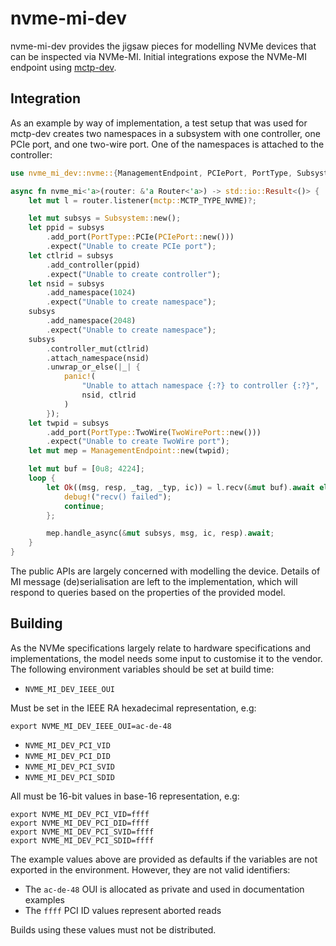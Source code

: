 # nvme-mi-dev

nvme-mi-dev provides the jigsaw pieces for modelling NVMe devices that can be
inspected via NVMe-MI. Initial integrations expose the NVMe-MI endpoint using
[mctp-dev](https://github.com/CodeConstruct/mctp-dev/).

## Integration

As an example by way of implementation, a test setup that was used for mctp-dev
creates two namespaces in a subsystem with one controller, one PCIe port, and
one two-wire port. One of the namespaces is attached to the controller:

```rust
use nvme_mi_dev::nvme::{ManagementEndpoint, PCIePort, PortType, Subsystem, TwoWirePort};

async fn nvme_mi<'a>(router: &'a Router<'a>) -> std::io::Result<()> {
    let mut l = router.listener(mctp::MCTP_TYPE_NVME)?;

    let mut subsys = Subsystem::new();
    let ppid = subsys
        .add_port(PortType::PCIe(PCIePort::new()))
        .expect("Unable to create PCIe port");
    let ctlrid = subsys
        .add_controller(ppid)
        .expect("Unable to create controller");
    let nsid = subsys
        .add_namespace(1024)
        .expect("Unable to create namespace");
    subsys
        .add_namespace(2048)
        .expect("Unable to create namespace");
    subsys
        .controller_mut(ctlrid)
        .attach_namespace(nsid)
        .unwrap_or_else(|_| {
            panic!(
                "Unable to attach namespace {:?} to controller {:?}",
                nsid, ctlrid
            )
        });
    let twpid = subsys
        .add_port(PortType::TwoWire(TwoWirePort::new()))
        .expect("Unable to create TwoWire port");
    let mut mep = ManagementEndpoint::new(twpid);

    let mut buf = [0u8; 4224];
    loop {
        let Ok((msg, resp, _tag, _typ, ic)) = l.recv(&mut buf).await else {
            debug!("recv() failed");
            continue;
        };

        mep.handle_async(&mut subsys, msg, ic, resp).await;
    }
}
```

The public APIs are largely concerned with modelling the device. Details of MI
message (de)serialisation are left to the implementation, which will respond to
queries based on the properties of the provided model.

## Building

As the NVMe specifications largely relate to hardware specifications and
implementations, the model needs some input to customise it to the vendor. The
following environment variables should be set at build time:

- `NVME_MI_DEV_IEEE_OUI`

Must be set in the IEEE RA hexadecimal representation, e.g:

```
export NVME_MI_DEV_IEEE_OUI=ac-de-48
```

- `NVME_MI_DEV_PCI_VID`
- `NVME_MI_DEV_PCI_DID`
- `NVME_MI_DEV_PCI_SVID`
- `NVME_MI_DEV_PCI_SDID`

All must be 16-bit values in base-16 representation, e.g:

```
export NVME_MI_DEV_PCI_VID=ffff
export NVME_MI_DEV_PCI_DID=ffff
export NVME_MI_DEV_PCI_SVID=ffff
export NVME_MI_DEV_PCI_SDID=ffff
```

The example values above are provided as defaults if the variables are not
exported in the environment. However, they are not valid identifiers:

- The `ac-de-48` OUI is allocated as private and used in documentation examples
- The `ffff` PCI ID values represent aborted reads

Builds using these values must not be distributed.
